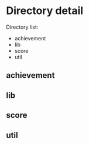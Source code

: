 # Directory detail
Directory list:
+ achievement
+ lib
+ score
+ util

## achievement
## lib
## score
## util
